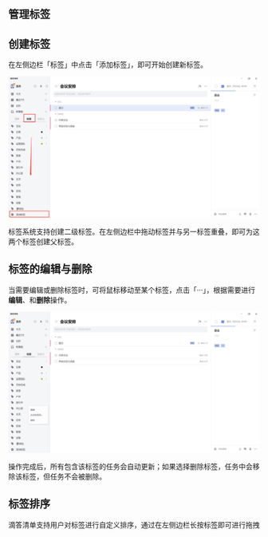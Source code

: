 ## 管理标签

## 创建标签

在左侧边栏「标签」中点击「添加标签」，即可开始创建新标签。

![images35](../../images/pc/35.png)

标签系统支持创建二级标签。在左侧边栏中拖动标签并与另一标签重叠，即可为这两个标签创建父标签。

## 标签的编辑与删除

当需要编辑或删除标签时，可将鼠标移动至某个标签，点击「···」，根据需要进行**编辑**、和**删除**操作。

![images37](../../images/pc/37.png)

操作完成后，所有包含该标签的任务会自动更新；如果选择删除标签，任务中会移除该标签，但任务不会被删除。

## 标签排序

滴答清单支持用户对标签进行自定义排序，通过在左侧边栏长按标签即可进行拖拽
